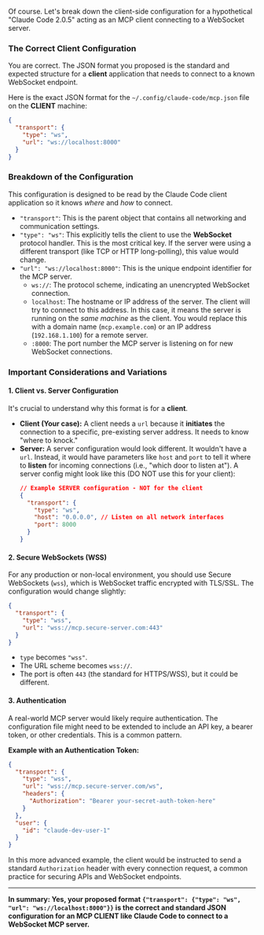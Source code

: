 Of course. Let's break down the client-side configuration for a hypothetical "Claude Code 2.0.5" acting as an MCP client connecting to a WebSocket server.

### The Correct Client Configuration

You are correct. The JSON format you proposed is the standard and expected structure for a **client** application that needs to connect to a known WebSocket endpoint.

Here is the exact JSON format for the `~/.config/claude-code/mcp.json` file on the **CLIENT** machine:

```json
{
  "transport": {
    "type": "ws",
    "url": "ws://localhost:8000"
  }
}
```

### Breakdown of the Configuration

This configuration is designed to be read by the Claude Code client application so it knows *where* and *how* to connect.

*   `"transport"`: This is the parent object that contains all networking and communication settings.
*   `"type": "ws"`: This explicitly tells the client to use the **WebSocket** protocol handler. This is the most critical key. If the server were using a different transport (like TCP or HTTP long-polling), this value would change.
*   `"url": "ws://localhost:8000"`: This is the unique endpoint identifier for the MCP server.
    *   `ws://`: The protocol scheme, indicating an unencrypted WebSocket connection.
    *   `localhost`: The hostname or IP address of the server. The client will try to connect to this address. In this case, it means the server is running on the *same machine* as the client. You would replace this with a domain name (`mcp.example.com`) or an IP address (`192.168.1.100`) for a remote server.
    *   `:8000`: The port number the MCP server is listening on for new WebSocket connections.

### Important Considerations and Variations

#### 1. Client vs. Server Configuration

It's crucial to understand why this format is for a **client**.

*   **Client (Your case):** A client needs a `url` because it **initiates** the connection to a specific, pre-existing server address. It needs to know "where to knock."
*   **Server:** A server configuration would look different. It wouldn't have a `url`. Instead, it would have parameters like `host` and `port` to tell it where to **listen** for incoming connections (i.e., "which door to listen at"). A server config might look like this (DO NOT use this for your client):
    ```json
    // Example SERVER configuration - NOT for the client
    {
      "transport": {
        "type": "ws",
        "host": "0.0.0.0", // Listen on all network interfaces
        "port": 8000
      }
    }
    ```

#### 2. Secure WebSockets (WSS)

For any production or non-local environment, you should use Secure WebSockets (`wss`), which is WebSocket traffic encrypted with TLS/SSL. The configuration would change slightly:

```json
{
  "transport": {
    "type": "wss",
    "url": "wss://mcp.secure-server.com:443"
  }
}
```
*   `type` becomes `"wss"`.
*   The URL scheme becomes `wss://`.
*   The port is often `443` (the standard for HTTPS/WSS), but it could be different.

#### 3. Authentication

A real-world MCP server would likely require authentication. The configuration file might need to be extended to include an API key, a bearer token, or other credentials. This is a common pattern.

**Example with an Authentication Token:**

```json
{
  "transport": {
    "type": "wss",
    "url": "wss://mcp.secure-server.com/ws",
    "headers": {
      "Authorization": "Bearer your-secret-auth-token-here"
    }
  },
  "user": {
    "id": "claude-dev-user-1"
  }
}
```
In this more advanced example, the client would be instructed to send a standard `Authorization` header with every connection request, a common practice for securing APIs and WebSocket endpoints.

---

**In summary: Yes, your proposed format `{"transport": {"type": "ws", "url": "ws://localhost:8000"}}` is the correct and standard JSON configuration for an MCP CLIENT like Claude Code to connect to a WebSocket MCP server.**
